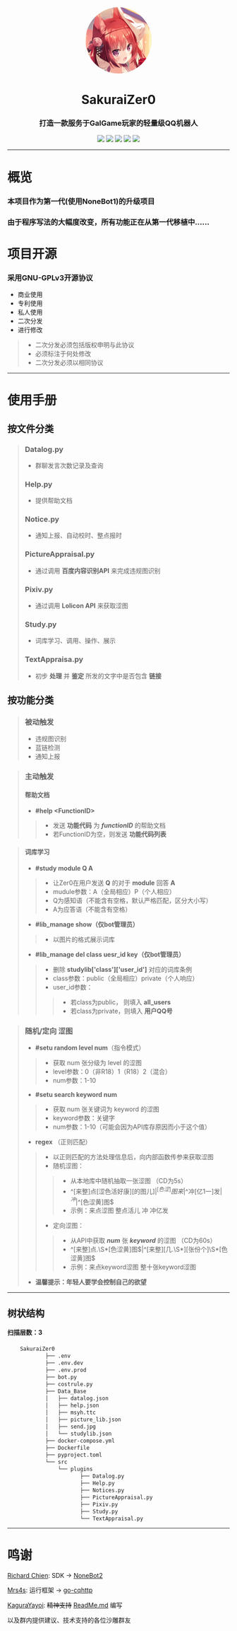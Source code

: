 <div align="center">
        <img style="border-radius: 50%;" src=".\logo.jpg" width="150px" height="150px" alt="SakuraiZer0-Logo"/>

# SakuraiZer0
### 打造一款服务于GalGame玩家的轻量级QQ机器人

[![](https://img.shields.io/badge/Lang-Python-important)](https://python.org)
[![](https://img.shields.io/badge/Frame-go_cqhttp-important)](https://github.com/Mrs4s/go-cqhttp)
[![](https://img.shields.io/badge/SDK-NoneBot2-important)](https://github.com/nonebot/nonebot2)
[![](https://img.shields.io/badge/Author-SakuraiCora-important)](https://github.com/Hajimarino-HOPE)
[![](https://img.shields.io/github/license/Hajimarino-HOPE/SakuraiZer0)](https://github.com/Hajimarino-HOPE/SakuraiZer0/blob/main/LICENSE)

</div>
<hr>

# 概览
### 本项目作为第一代(使用NoneBot1)的升级项目
### 由于程序写法的大幅度改变，所有功能正在从第一代移植中......

# 项目开源
### 采用GNU-GPLv3开源协议
+ 商业使用
+ 专利使用
+ 私人使用
+ 二次分发
+ 进行修改
>+ 二次分发必须包括版权申明与此协议
>+ 必须标注于何处修改
>+ 二次分发必须以相同协议

<hr>

# 使用手册
## 按文件分类
>### Datalog.py
>+ 群聊发言次数记录及查询
>### Help.py
>+ 提供帮助文档
>### Notice.py
>+ 通知上报、自动校时、整点报时
>### PictureAppraisal.py
>+ 通过调用 **百度内容识别API** 来完成违规图识别
>### Pixiv.py
>+ 通过调用 **Lolicon API** 来获取涩图
>### Study.py
>+ 词库学习、调用、操作、展示
>### TextAppraisa.py
>+ 初步 **处理** 并 **鉴定** 所发的文字中是否包含 **链接**

## 按功能分类
>### 被动触发
>+ 违规图识别
>+ 蓝链检测
>+ 通知上报

>### 主动触发
>#### 帮助文档
>+ **#help \<FunctionID>**
>>+ 发送 **功能代码** 为 ***functionID*** 的帮助文档
>>+ 若FunctionID为空，则发送 **功能代码列表**

>#### 词库学习
>+ **#study module Q A**
>>+ 让Zer0在用户发送 **Q** 的对于 **module** 回答 **A**
>>+ mudule参数：A（全局相应）P（个人相应）
>>+ Q为感知语（不能含有空格，默认严格匹配，区分大小写）
>>+ A为应答语（不能含有空格）
>+ **#lib_manage show（仅bot管理员）**
>>+ 以图片的格式展示词库 
>+ **#lib_manage del class uesr_id key（仅bot管理员）**
>>+ 删除 **studylib['class']['user_id']** 对应的词库条例
>>+ class参数：public（全局相应）private（个人响应）
>>+ user_id参数：
>>>+ 若class为public， 则填入 **all_users**
>>>+ 若class为private，则填入 **用户QQ号**

>### 随机/定向 涩图
>+ **#setu random level num**（指令模式）
>>+ 获取 num 张分级为 level 的涩图
>>+ level参数：0（非R18）1（R18）2（混合）
>>+ num参数：1-10
>+ **#setu search keyword num**
>>+ 获取 num 张关键词为 keyword 的涩图
>>+ keyword参数：关键字
>>+ num参数：1-10（可能会因为API库存原因而小于这个值）
>+ **regex** （正则匹配）
>>+ 以正则匹配的方法处理信息后，向内部函数传参来获取涩图
>>+ 随机涩图：
>>>+ 从本地库中随机抽取一张涩图 （CD为5s）
>>>+ ^[来整]点[涩色活好康][的图儿]$|^[色涩]图来$|^冲[亿1一]发$|^冲$|^[色涩黄]图$
>>>+ 示例：来点涩图 整点活儿 冲 冲亿发
>>+ 定向涩图：
>>>+ 从API中获取 ***num*** 张 ***keyword*** 的涩图 （CD为60s）
>>>+ ^[来整]点.\S*[色涩黄]图$|^[来整][几.\S*][张份个]\S*[色涩黄]图$
>>>+ 示例：来点keyword涩图 整十张keyword涩图
>+ **温馨提示：年轻人要学会控制自己的欲望**

<hr>

## 树状结构
#### 扫描层数：3

        SakuraiZer0
                ├── .env
                ├── .env.dev
                ├── .env.prod
                ├── bot.py
                ├── costrule.py
                ├── Data_Base
                │   ├── datalog.json
                │   ├── help.json
                │   ├── msyh.ttc
                │   ├── picture_lib.json
                │   ├── send.jpg
                │   └── studylib.json
                ├── docker-compose.yml
                ├── Dockerfile
                ├── pyproject.toml
                └── src
                    └── plugins
                           ├── Datalog.py
                           ├── Help.py
                           ├── Notices.py
                           ├── PictureAppraisal.py
                           ├── Pixiv.py
                           ├── Study.py
                           └── TextAppraisal.py

<hr>

# 鸣谢
[Richard Chien](https://github.com/richardchien):  SDK -> [NoneBot2](https://github.com/nonebot/nonebot2)

[Mrs4s](https://github.com/Mrs4s): 运行框架 ->  [go-cqhttp](https://github.com/Mrs4s/go-cqhttp)

[KaguraYayoi](https://github.com/Fjaxzhy): ~~精神支持~~ [ReadMe.md](https://github.com/Hajimarino-HOPE/SakuraiZer0/blob/main/README.md) 编写

以及群内提供建议、技术支持的各位沙雕群友
